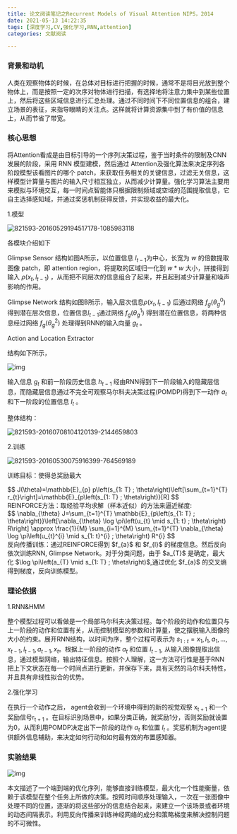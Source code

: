 ```yaml
---
title: 论文阅读笔记之Recurrent Models of Visual Attention NIPS，2014
date: 2021-05-13 14:22:35
tags: [深度学习,CV,强化学习,RNN,attention]
categories: 文献阅读

---
```


### 背景和动机

人类在观察物体的时候，在总体对目标进行把握的时候，通常不是将目光放到整个物体上，而是按照一定的次序对物体进行扫描，有选择地将注意力集中到某些位置上，然后将这些区域信息进行汇总处理。通过不同时间下不同位置信息的组合，建立场景的表征，来指导眼睛的关注点。这样就将计算资源集中到了有价值的信息上，从而节省了带宽。

<!--more-->

### 核心思想

将Attention看成是由目标引导的一个序列决策过程，鉴于当时条件的限制及CNN发展的阶段，采用 RNN 模型建模，然后通过 Attention及强化算法来决定序列各阶段模型该看图片的哪个 patch，来获取任务相关的关键信息，过滤无关信息，这样模型计算量与图片的输入尺寸相互独立，从而减少计算量。强化学习算法主要用来模拟与环境交互，每一时间点智能体只根据限制频域或空域的范围提取信息，它自主选择感知域，并通过奖惩机制获得反馈，并实现收益的最大化。

1.模型

![821593-20160529194517178-1085983118](https://i.loli.net/2021/05/13/IrtRnakhpWxFOBD.png)

各模块介绍如下

Glimpse Sensor
结构如图A所示，以位置信息 $l_{t-1}$为中心，长宽为 $w$ 的倍数提取图像 patch，即 attention region，将提取的区域归一化到 $w * w$ 大小，拼接得到输入 $\rho\left(x_{t}, l_{t-1}\right)$ ，从而把不同层次的信息组合了起来，并且起到减少计算量和噪声影响的作用。

Glimpse Network
 结构如图B所示，输入层次信息$\rho\left(x_{t}, l_{t-1}\right)$ 后通过网络 $f_{g}\left(\theta_{g}^{0}\right)$ 得到潜在层次信息，位置信息$l_{t-1}$通过网络 $f_{g}\left(\theta_{g}^{1}\right)$ 得到潜在位置信息，将两种信息经过网络 $f_{g}\left(\theta_{g}^{2}\right)$ 处理得到RNN的输入向量 $g_{t}$ 。

Action and Location Extractor

 结构如下所示，

![img](https://pic1.zhimg.com/80/v2-a1b4b3765e0f451258d579b9fdaffd38_1440w.jpg)

输入信息 $g_{t}$ 和前一阶段历史信息 $h_{t-1}$ 经由RNN得到下一阶段输入的隐藏层信息，而隐藏层信息通过不完全可观察马尔科夫决策过程(POMDP)得到下一动作 $a_{t}$ 和下一阶段的位置信息 $l_{t}$ 。

整体结构：

![821593-20160708104120139-2144659803](https://i.loli.net/2021/05/13/FL9tA2MKTgjbCc4.png)

2.训练

![821593-20160530075916399-764569189](https://i.loli.net/2021/05/13/q92g6LOJfnePEoB.png)

训练目标：使得总奖励最大
<div>
$$
J(\theta)=\mathbb{E}_{p} p\left(s_{1: T} ; \theta\right)\left[\sum_{t=1}^{T} r_{t}\right]=\mathbb{E}_{p\left(s_{1: T} ; \theta\right)}[R]
$$
</div>
REINFORCE方法：取经验平均求解（样本近似）的方法来逼近梯度:
<div>
$$
\nabla_{\theta} J=\sum_{t=1}^{T} \mathbb{E}_{p\left(s_{1: T} ; \theta\right)}\left[\nabla_{\theta} \log \pi\left(u_{t} \mid s_{1: t} ; \theta\right) R\right] \approx \frac{1}{M} \sum_{i=1}^{M} \sum_{t=1}^{T} \nabla_{\theta} \log \pi\left(u_{t}^{i} \mid s_{1: t}^{i} ; \theta\right) R^{i}
$$
</div>
反向传播训练：通过REINFORCE得到 $f_{a}$ 和 $f_{l}$ 的梯度信息。然后反向依次训练RNN, Glimpse Network。对于分类问题，由于 $a_{T}$ 是确定，最大化 $\log \pi\left(a_{T} \mid s_{1: T} ; \theta\right)$,通过优化 $f_{a}$ 的交叉熵得到梯度，反向训练模型。

### 理论依据

1.RNN&HMM

整个模型过程可以看做是一个局部马尔科夫决策过程。每个阶段的动作和位置只与上一阶段的动作和位置有关，从而控制模型的参数和计算量，使之摆脱输入图像的大小的约束。展开RNN结构，以时间为序，整个过程可表示为 $s_{1: t}=x_{1}, l_{1}, a_{1}, \ldots, x_{t-1}, l_{t-1}, a_{t-1}, x_{t}$。根据上一阶段的动作 $a_{t}$ 和位置 $l_{t-1}$, 从输入图像提取出信息，通过模型网络，输出特征信息。按照个人理解，这一方法可行性是基于RNN把上下文状态在每一个时间点进行更新，并保存下来，具有天然的马尔科夫特性，并且具有非线性拟合的优势。

2.强化学习

在执行一个动作之后， agent会收到一个环境中得到的新的视觉观祭 $\mathrm{x}_{\mathrm{t}+1}$ 和一个奖励信号$\mathrm{r}_{\mathrm{t}+1}$ 。在目标识别场景中，如果分类正确，就奖励1分，否则奖励就设置为0，从而利用POMDP决定出下一阶段的动作 $a_{t}$ 和位置 $l_{t}$ 。奖惩机制为agent提供额外信息辅助，来决定如何行动和如何最有效的布置感知器。

### 实验结果

![img](https://i.loli.net/2021/05/13/4Tc6IZtuBKFpOUX.png)

本文描述了一个端到端的优化序列，能够直接训练模型，最大化一个性能衡量，依赖于该模型在整个任务上所做的决策。按照时间顺序处理输入，一次在一张图像中处理不同的位置，逐渐的将这些部分的信息结合起来，来建立一个该场景或者环境的动态间隔表示。利用反向传播来训练神经网络的成分和策略梯度来解决控制问题的不可微性。

